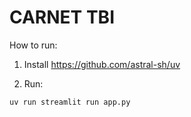 # CARNET TBI

How to run:

1. Install https://github.com/astral-sh/uv  

2. Run:  
```
uv run streamlit run app.py
```
